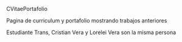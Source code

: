 CVitaePortafolio

Pagina de curriculum y portafolio mostrando trabajos anteriores

Estudiante Trans, Cristian Vera y Lorelei Vera son la misma persona
